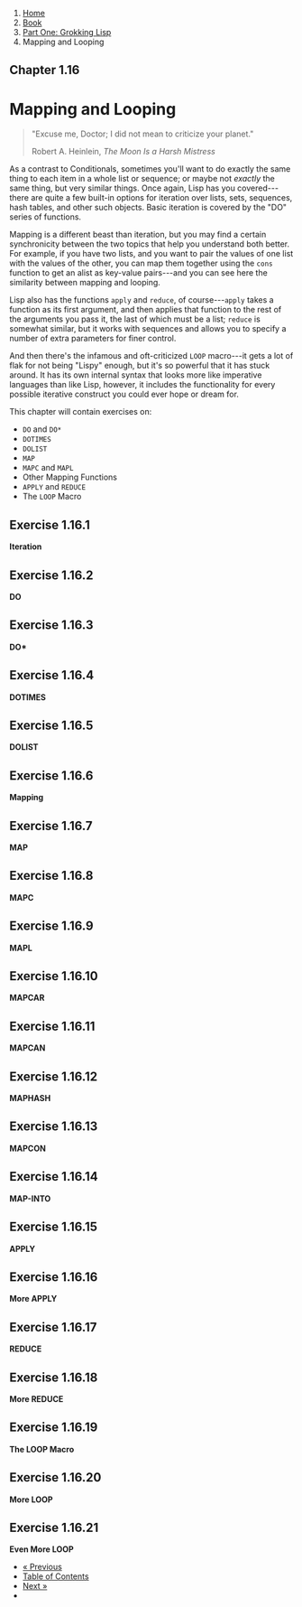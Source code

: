 <ol class="breadcrumb">
  <li><a href="/">Home</a></li>
  <li><a href="/book/">Book</a></li>
  <li><a href="/book/1-0-0-overview/">Part One: Grokking Lisp</a></li>
  <li class="active">Mapping and Looping</li>
</ol>

## Chapter 1.16

# Mapping and Looping

> "Excuse me, Doctor; I did not mean to criticize your planet."
> <footer>Robert A. Heinlein, <em>The Moon Is a Harsh Mistress</em></footer>

As a contrast to Conditionals, sometimes you'll want to do exactly the same thing to each item in a whole list or sequence; or maybe not *exactly* the same thing, but very similar things. Once again, Lisp has you covered---there are quite a few built-in options for iteration over lists, sets, sequences, hash tables, and other such objects.  Basic iteration is covered by the "DO" series of functions.

Mapping is a different beast than iteration, but you may find a certain synchronicity between the two topics that help you understand both better. For example, if you have two lists, and you want to pair the values of one list with the values of the other, you can map them together using the `cons` function to get an alist as key-value pairs---and you can see here the similarity between mapping and looping.

Lisp also has the functions `apply` and `reduce`, of course---`apply` takes a function as its first argument, and then applies that function to the rest of the arguments you pass it, the last of which must be a list; `reduce` is somewhat similar, but it works with sequences and allows you to specify a number of extra parameters for finer control.

And then there's the infamous and oft-criticized `LOOP` macro---it gets a lot of flak for not being "Lispy" enough, but it's so powerful that it has stuck around.  It has its own internal syntax that looks more like imperative languages than like Lisp, however, it includes the functionality for every possible iterative construct you could ever hope or dream for.

This chapter will contain exercises on:

* `DO` and `DO*`
* `DOTIMES`
* `DOLIST`
* `MAP`
* `MAPC` and `MAPL`
* Other Mapping Functions
* `APPLY` and `REDUCE`
* The `LOOP` Macro

## Exercise 1.16.1

**Iteration**

## Exercise 1.16.2

**DO**

## Exercise 1.16.3

**DO\***

## Exercise 1.16.4

**DOTIMES**

## Exercise 1.16.5

**DOLIST**

## Exercise 1.16.6

**Mapping**

## Exercise 1.16.7

**MAP**

## Exercise 1.16.8

**MAPC**

## Exercise 1.16.9

**MAPL**

## Exercise 1.16.10

**MAPCAR**

## Exercise 1.16.11

**MAPCAN**

## Exercise 1.16.12

**MAPHASH**

## Exercise 1.16.13

**MAPCON**

## Exercise 1.16.14

**MAP-INTO**

## Exercise 1.16.15

**APPLY**

## Exercise 1.16.16

**More APPLY**

## Exercise 1.16.17

**REDUCE**

## Exercise 1.16.18

**More REDUCE**

## Exercise 1.16.19

**The LOOP Macro**

## Exercise 1.16.20

**More LOOP**

## Exercise 1.16.21

**Even More LOOP**

<ul class="pager">
  <li class="previous"><a href="/book/1-15-0-command-line-utility/">&laquo; Previous</a></li>
  <li><a href="/book/">Table of Contents</a></li>
  <li class="next"><a href="/book/1-17-0-iterate.md">Next &raquo;</a><li>
</ul>
